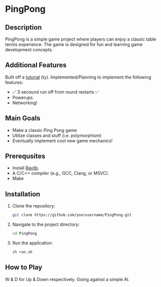 # PingPong

## Description
PingPong is a simple game project where players can enjoy a classic table tennis experience. The game is designed for fun and learning game development concepts.

## Additional Features

Built off a [tutorial](https://www.youtube.com/watch?v=VLJlTaFvHo4) (ty).
Implemented/Planning to implement the following features:

- ✅ 3 secound run off from round restarts ✅
- Powerups
- Networking!

## Main Goals

- Make a classic Ping Pong game
- Utilize classes and stuff (i.e. polymorphism)
- Eventually implement cool new game mechanics!

## Prerequsites

- Install [Raylib](https://github.com/raysan5/raylib#installation).
- A C/C++ compiler (e.g., GCC, Clang, or MSVC).
- Make

## Installation
1. Clone the repository:
   ```bash
   git clone https://github.com/yourusername/PingPong.git
   ```
2. Navigate to the project directory:
   ```bash
   cd PingPong
   ```
3. Run the application:
   ```bash
   sh run.sh
   ```

## How to Play
W & D for Up & Down respectively. Going against a simple AI.